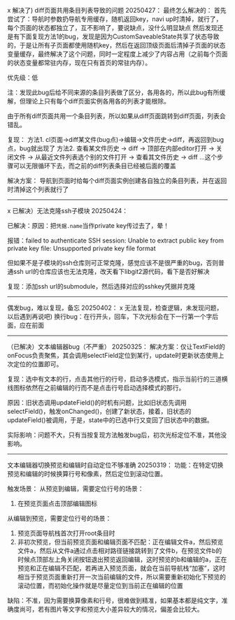 x 解决了) diff页面共用条目列表导致的问题 20250427：
最终怎么解决的：
首先尝试了：导航时参数扔导航专用缓存，随机返回key，navi up时清掉，就行了，每个页面的状态都独立了，互不影响了，要说缺点，没什么明显缺点
然后发现还是有下面复现方法1的bug，发现是因为CustomSaveableState共享了状态导致的，于是让所有子页面都使用随机key，然后在返回顶级页面后清掉子页面的状态变量缓存，最终解决了这个问题，同时一定程度上减少了内容占用（之前每个页面的状态变量都常驻内存，现在只有首页的常驻内存）。


优先级：低

注：发现此bug后给不同来源的条目列表做了区分，各用各的，所以此bug有所缓解，但理论上只有每个diff页面实例各用各的列表才能根除。


由于所有diff页面共用一个条目列表，所以如果从diff页面跳转到diff页面，列表会错乱。

复现：
方法1. cl页面->diff某文件(bug点)->编辑->文件历史->diff，再返回到bug点，bug就出现了
方法2. 查看某文件历史 -> diff -> 顶部在内部editor打开 -> 关闭文件 -> 从最近文件列表选个别的文件打开 -> 查看其文件历史 -> diff ...这个步骤可以无限循环下去，而之前的diff列表条目已经被后面的覆盖

解决方案：
导航到页面时给每个diff页面实例创建各自独立的条目列表，并在返回时清掉这个列表就行了

---
x 已解决）无法克隆ssh子模块 20250424：

已解决：原因：把`凭据.name`当作private key传过去了，晕！

报错：failed to authenticate SSH session: Unable to extract public key from private key file: Unsupported private key file format

但如果不是子模块的ssh仓库则可正常克隆，感觉应该不是很严重的bug，否则普通ssh url的仓库应该也无法克隆，改天看下libgit2源代码，看下是否好解决

复现：添加ssh url的submodule，然后选择对应的sshkey凭据并克隆

---
偶发bug，难以复现，备忘 20250402：
x 无法复现，检查逻辑，未发现问题，以后遇到再说吧) 换行bug：在行开头，回车，下次光标会在下一行第一个字后面，应在前面

---
（已解决）文本编辑器bug（不严重） 20250325：
解决方案：仅让TextField的onFocus负责聚焦，其会调用selectField定位到某行，update时更新状态使用上次定位的位置即可。


复现：选中有文本的行，点击其他行的行号，启动多选模式，指示当前行的三道横线图标依然在之前编辑的行而不是点击行号启动选择模式的那行。

原因：旧状态调用updateField()的时机有问题，比如旧状态先调用selectField()，触发onChanged()，创建了新状态，接着，旧状态的updateField()被调用，于是，state中的已选中行又变回了旧状态中的数据。


实际影响：问题不大，只有当按复现方法触发bug后，初次光标定位不准，其他没影响。

---
文本编辑器切换预览和编辑时自动定位不够准确 20250319：
功能：在特定切换预览和编辑的时候换算行号和像素，然后定位到滚动位置。


触发场景：
从预览到编辑，需要定位行号的场景： 
1. 在预览页面点击顶部编辑图标

从编辑到预览，需要定位行号的场景：
1. 预览页面导航栈首次打开root条目时
2. 非初次预览，但当前预览页面和编辑页面不匹配：正在编辑文件a，然后预览文件a，然后从文件a通过点击相对路径链接跳转到了文件b，在预览文件b的时候点顶部左上角关闭按钮退出预览返回编辑，这时预览的b和编辑的a，正在预览和正在编辑不匹配，若再进入预览页面，就会在当前导航栈“加塞”，这时相当于预览页面重新打开一次当前编辑的文件，所以需要重新初始化下预览的滚动位置，而初始化操作就是尽量定位到当前正在编辑的位置


缺陷：不准，因为需要换算像素和行号，很难做到精准，如果基本都是纯文字，准确度尚可，若有图片等文字和预览大小差异较大的情况，偏差会比较大。
